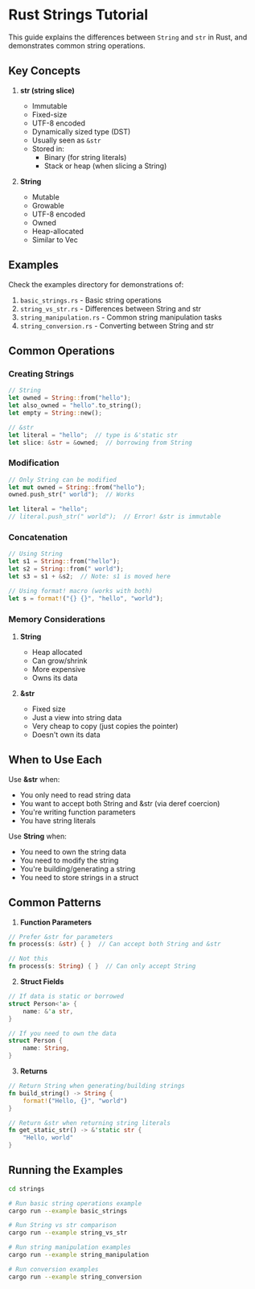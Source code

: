 # Rust Strings Tutorial

This guide explains the differences between `String` and `str` in Rust, and demonstrates common string operations.

## Key Concepts

1. **str (string slice)**
   - Immutable
   - Fixed-size
   - UTF-8 encoded
   - Dynamically sized type (DST)
   - Usually seen as `&str`
   - Stored in:
     * Binary (for string literals)
     * Stack or heap (when slicing a String)

2. **String**
   - Mutable
   - Growable
   - UTF-8 encoded
   - Owned
   - Heap-allocated
   - Similar to Vec<u8>

## Examples

Check the examples directory for demonstrations of:
1. `basic_strings.rs` - Basic string operations
2. `string_vs_str.rs` - Differences between String and str
3. `string_manipulation.rs` - Common string manipulation tasks
4. `string_conversion.rs` - Converting between String and str

## Common Operations

### Creating Strings
```rust
// String
let owned = String::from("hello");
let also_owned = "hello".to_string();
let empty = String::new();

// &str
let literal = "hello";  // type is &'static str
let slice: &str = &owned;  // borrowing from String
```

### Modification
```rust
// Only String can be modified
let mut owned = String::from("hello");
owned.push_str(" world");  // Works

let literal = "hello";
// literal.push_str(" world");  // Error! &str is immutable
```

### Concatenation
```rust
// Using String
let s1 = String::from("hello");
let s2 = String::from(" world");
let s3 = s1 + &s2;  // Note: s1 is moved here

// Using format! macro (works with both)
let s = format!("{} {}", "hello", "world");
```

### Memory Considerations

1. **String**
   - Heap allocated
   - Can grow/shrink
   - More expensive
   - Owns its data

2. **&str**
   - Fixed size
   - Just a view into string data
   - Very cheap to copy (just copies the pointer)
   - Doesn't own its data

## When to Use Each

Use **&str** when:
- You only need to read string data
- You want to accept both String and &str (via deref coercion)
- You're writing function parameters
- You have string literals

Use **String** when:
- You need to own the string data
- You need to modify the string
- You're building/generating a string
- You need to store strings in a struct

## Common Patterns

1. **Function Parameters**
```rust
// Prefer &str for parameters
fn process(s: &str) { }  // Can accept both String and &str

// Not this
fn process(s: String) { }  // Can only accept String
```

2. **Struct Fields**
```rust
// If data is static or borrowed
struct Person<'a> {
    name: &'a str,
}

// If you need to own the data
struct Person {
    name: String,
}
```

3. **Returns**
```rust
// Return String when generating/building strings
fn build_string() -> String {
    format!("Hello, {}", "world")
}

// Return &str when returning string literals
fn get_static_str() -> &'static str {
    "Hello, world"
}
```

## Running the Examples

```bash
cd strings

# Run basic string operations example
cargo run --example basic_strings

# Run String vs str comparison
cargo run --example string_vs_str

# Run string manipulation examples
cargo run --example string_manipulation

# Run conversion examples
cargo run --example string_conversion
```